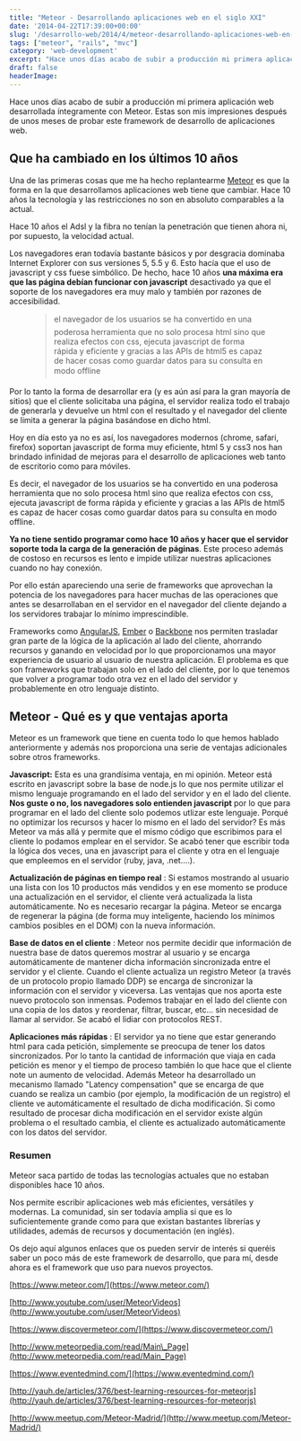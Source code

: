 ```yaml
---
title: "Meteor - Desarrollando aplicaciones web en el siglo XXI"
date: '2014-04-22T17:39:00+00:00'
slug: '/desarrollo-web/2014/4/meteor-desarrollando-aplicaciones-web-en-el-siglo-xxi'
tags: ["meteor", "rails", "mvc"]
category: 'web-development'
excerpt: "Hace unos días acabo de subir a producción mi primera aplicación web desarrollada íntegramente con Meteor.  Estas son mis impresiones después de unos meses de probar este framework de desarrollo de aplicaciones web."
draft: false
headerImage:
---
```

Hace unos días acabo de subir a producción mi primera aplicación web desarrollada íntegramente con Meteor. Estas son mis impresiones después de unos meses de probar este framework de desarrollo de aplicaciones web.

## Que ha cambiado en los últimos 10 años

Una de las primeras cosas que me ha hecho replantearme [Meteor](http://meteor.com) es que la forma en la que desarrollamos aplicaciones web tiene que cambiar. Hace 10 años la tecnología y las restricciones no son en absoluto comparables a la actual.

Hace 10 años el Adsl y la fibra no tenían la penetración que tienen ahora ni, por supuesto, la velocidad actual.

Los navegadores eran todavía bastante básicos y por desgracia dominaba Internet Explorer con sus versiones 5, 5.5 y 6. Esto hacía que el uso de javascript y css fuese simbólico. De hecho, hace 10 años **una máxima era que las página debían funcionar con javascript** desactivado ya que el soporte de los navegadores era muy malo y también por razones de accesibilidad.

<figure>
  <blockquote>
    <span></span>el navegador de los usuarios se ha convertido en una poderosa herramienta que no solo procesa html sino que realiza efectos con css, ejecuta javascript de forma rápida y eficiente y gracias a las APIs de html5 es capaz de hacer cosas como guardar datos para su consulta en modo offline<span></span>
  </blockquote>

</figure>

Por lo tanto la forma de desarrollar era (y es aún así para la gran mayoría de sitios) que el cliente solicitaba una página, el servidor realiza todo el trabajo de generarla y devuelve un html con el resultado y el navegador del cliente se limita a generar la página basándose en dicho html.

Hoy en día esto ya no es así, los navegadores modernos (chrome, safari, firefox) soportan javascript de forma muy eficiente, html 5 y css3 nos han brindado infinidad de mejoras para el desarrollo de aplicaciones web tanto de escritorio como para móviles.

Es decir, el navegador de los usuarios se ha convertido en una poderosa herramienta que no solo procesa html sino que realiza efectos con css, ejecuta javascript de forma rápida y eficiente y gracias a las APIs de html5 es capaz de hacer cosas como guardar datos para su consulta en modo offline.

**Ya no tiene sentido programar como hace 10 años y hacer que el servidor soporte toda la carga de la generación de páginas**. Este proceso además de costoso en recursos es lento e impide utilizar nuestras aplicaciones cuando no hay conexión.

Por ello están apareciendo una serie de frameworks que aprovechan la potencia de los navegadores para hacer muchas de las operaciones que antes se desarrollaban en el servidor en el navegador del cliente dejando a los servidores trabajar lo mínimo imprescindible.

Frameworks como [AngularJS](https://angularjs.org/), [Ember](http://emberjs.com/) o [Backbone](http://backbonejs.org/) nos permiten trasladar gran parte de la lógica de la aplicación al lado del cliente, ahorrando recursos y ganando en velocidad por lo que proporcionamos una mayor experiencia de usuario al usuario de nuestra aplicación. El problema es que son frameworks que trabajan solo en el lado del cliente, por lo que tenemos que volver a programar todo otra vez en el lado del servidor y probablemente en otro lenguaje distinto.

## Meteor - Qué es y que ventajas aporta

Meteor es un framework que tiene en cuenta todo lo que hemos hablado anteriormente y además nos proporciona una serie de ventajas adicionales sobre otros frameworks.

**Javascript:** Esta es una grandísima ventaja, en mi opinión. Meteor está escrito en javascript sobre la base de node.js lo que nos permite utilizar el mismo lenguaje programando en el lado del servidor y en el lado del cliente.  **Nos guste o no, los navegadores solo entienden javascript** por lo que para programar en el lado del cliente solo podemos utlizar este lenguaje. Porqué no optimizar los recursos y hacer lo mismo en el lado del servidor?  Es más Meteor va más allá y permite que el mismo código que escribimos para el cliente lo podamos emplear en el servidor. Se acabó tener que escribir toda la lógica dos veces, una en javascript para el cliente y otra en el lenguaje que empleemos en el servidor (ruby, java, .net....).

**Actualización de páginas en tiempo real** : Si estamos mostrando al usuario una lista con los 10 productos más vendidos y en ese momento se produce una actualización en el servidor, el cliente verá actualizada la lista automáticamente. No es necesario recargar la página. Meteor se encarga de regenerar la página (de forma muy inteligente, haciendo los mínimos cambios posibles en el DOM) con la nueva información.

**Base de datos en el cliente** : Meteor nos permite decidir que información de nuestra base de datos queremos mostrar al usuario y se encarga automáticamente de mantener dicha información sincronizada entre el servidor y el cliente. Cuando el cliente actualiza un registro Meteor (a través de un protocolo propio llamado DDP) se encarga de sincronizar la información con el servidor y viceversa. Las ventajas que nos aporta este nuevo protocolo son inmensas. Podemos trabajar en el lado del cliente con una copia de los datos y reordenar, filtrar, buscar, etc... sin necesidad de llamar al servidor. Se acabó el lidiar con protocolos REST.

**Aplicaciones más rápidas** : El servidor ya no tiene que estar generando html para cada petición, simplemente se preocupa de tener los datos sincronizados. Por lo tanto la cantidad de información que viaja en cada petición es menor y el tiempo de proceso también lo que hace que el cliente note un aumento de velocidad.  Además Meteor ha desarrollado un mecanismo llamado "Latency compensation" que se encarga de que cuando se realiza un cambio (por ejemplo, la modificación de un registro) el cliente ve automáticamente el resultado de dicha modificación. Si como resultado de procesar dicha modificación en el servidor existe algún problema o el resultado cambia, el cliente es actualizado automáticamente con los datos del servidor.

### Resumen

Meteor saca partido de todas las tecnologías actuales que no estaban disponibles hace 10 años.

Nos permite escribir aplicaciones web más eficientes, versátiles y modernas.  La comunidad, sin ser todavía amplia si que es lo suficientemente grande como para que existan bastantes librerías y utilidades, además de recursos y documentación (en inglés).

Os dejo aquí algunos enlaces que os pueden servir de interés si queréis saber un poco más de este framework de desarrollo, que para mí, desde ahora es el framework que uso para nuevos proyectos.

[https://www.meteor.com/](https://www.meteor.com/)

[http://www.youtube.com/user/MeteorVideos](http://www.youtube.com/user/MeteorVideos)

[https://www.discovermeteor.com/](https://www.discovermeteor.com/)

[http://www.meteorpedia.com/read/Main\_Page](http://www.meteorpedia.com/read/Main_Page)

[https://www.eventedmind.com/](https://www.eventedmind.com/)

[http://yauh.de/articles/376/best-learning-resources-for-meteorjs](http://yauh.de/articles/376/best-learning-resources-for-meteorjs)

[http://www.meetup.com/Meteor-Madrid/](http://www.meetup.com/Meteor-Madrid/)
